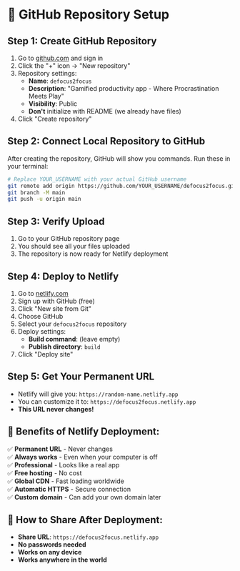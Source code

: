 # 🔗 GitHub Repository Setup

## Step 1: Create GitHub Repository

1. Go to [github.com](https://github.com) and sign in
2. Click the "+" icon → "New repository"
3. Repository settings:
   - **Name**: `defocus2focus`
   - **Description**: "Gamified productivity app - Where Procrastination Meets Play"
   - **Visibility**: Public
   - **Don't** initialize with README (we already have files)
4. Click "Create repository"

## Step 2: Connect Local Repository to GitHub

After creating the repository, GitHub will show you commands. Run these in your terminal:

```bash
# Replace YOUR_USERNAME with your actual GitHub username
git remote add origin https://github.com/YOUR_USERNAME/defocus2focus.git
git branch -M main
git push -u origin main
```

## Step 3: Verify Upload

1. Go to your GitHub repository page
2. You should see all your files uploaded
3. The repository is now ready for Netlify deployment

## Step 4: Deploy to Netlify

1. Go to [netlify.com](https://netlify.com)
2. Sign up with GitHub (free)
3. Click "New site from Git"
4. Choose GitHub
5. Select your `defocus2focus` repository
6. Deploy settings:
   - **Build command**: (leave empty)
   - **Publish directory**: `build`
7. Click "Deploy site"

## Step 5: Get Your Permanent URL

- Netlify will give you: `https://random-name.netlify.app`
- You can customize it to: `https://defocus2focus.netlify.app`
- **This URL never changes!**

## 🎉 Benefits of Netlify Deployment:

✅ **Permanent URL** - Never changes  
✅ **Always works** - Even when your computer is off  
✅ **Professional** - Looks like a real app  
✅ **Free hosting** - No cost  
✅ **Global CDN** - Fast loading worldwide  
✅ **Automatic HTTPS** - Secure connection  
✅ **Custom domain** - Can add your own domain later

## 📱 How to Share After Deployment:

- **Share URL**: `https://defocus2focus.netlify.app`
- **No passwords needed**
- **Works on any device**
- **Works anywhere in the world**
